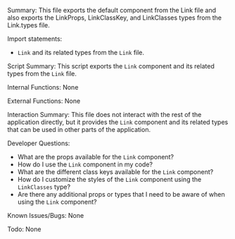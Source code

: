 Summary:
This file exports the default component from the Link file and also exports the LinkProps, LinkClassKey, and LinkClasses types from the Link.types file.

Import statements:
- `Link` and its related types from the `Link` file.

Script Summary:
This script exports the `Link` component and its related types from the `Link` file.

Internal Functions:
None

External Functions:
None

Interaction Summary:
This file does not interact with the rest of the application directly, but it provides the `Link` component and its related types that can be used in other parts of the application.

Developer Questions:
- What are the props available for the `Link` component?
- How do I use the `Link` component in my code?
- What are the different class keys available for the `Link` component?
- How do I customize the styles of the `Link` component using the `LinkClasses` type?
- Are there any additional props or types that I need to be aware of when using the `Link` component?

Known Issues/Bugs:
None

Todo:
None
